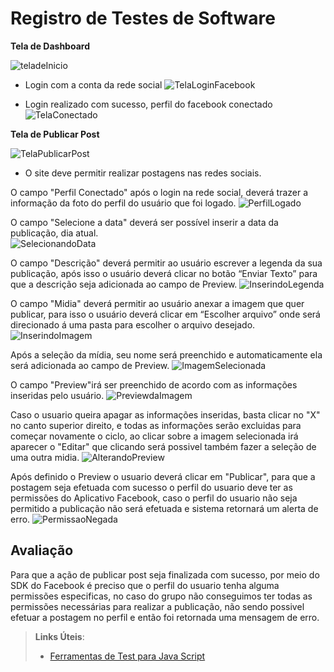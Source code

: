 # Registro de Testes de Software
**Tela de Dashboard**


![teladeInicio](img/telaInicio.png)

* Login com a conta da rede social 
![TelaLoginFacebook](img/telaLoginFacebook.png)

* Login realizado com sucesso, perfil do facebook conectado
![TelaConectado](img/telaFacebookConectado.png)

**Tela de Publicar Post**


 ![TelaPublicarPost](img/TelaPublicar.png)

* O site deve permitir realizar postagens nas redes sociais. 

O campo "Perfil Conectado" após o login na rede social, deverá trazer a informação da foto do perfil do usuário que foi logado.
 ![PerfilLogado](img/perfilConectado.png)
 
O campo "Selecione a data" deverá ser possível inserir a data da publicação, dia atual.  
 ![SelecionandoData](img/selecioneData.png)
 
O campo "Descrição" deverá permitir ao usuário escrever a legenda da sua publicação, após isso o usuário deverá clicar no botão “Enviar Texto” para que a descrição seja adicionada ao campo de Preview. 
![InserindoLegenda](img/descricao.png)

O campo "Midia" deverá permitir ao usuário anexar a imagem que quer publicar, para isso o usuário deverá clicar em “Escolher arquivo” onde será direcionado á uma pasta para escolher o arquivo desejado.
![InserindoImagem](img/midia.png)

Após a seleção da mídia, seu nome será preenchido e automaticamente ela será adicionada ao campo de Preview. 
![ImagemSelecionada](img/ImagemSelecionada.png)

O campo "Preview"irá ser preenchido de acordo com as informações inseridas pelo usuário.
![PreviewdaImagem](img/Preview.png)

Caso o usuario queira apagar as informações inseridas, basta clicar no "X" no canto superior direito, e todas as informações serão excluidas para começar novamente o ciclo, ao clicar sobre a imagem selecionada irá aparecer o "Editar" que clicando será possivel também fazer a seleção de uma outra midia.
![AlterandoPreview](img/alteracaoPreview.png)

Após definido o Preview o usuario deverá clicar em "Publicar", para que a postagem seja efetuada com sucesso o perfil do usuario deve ter as permissões do Aplicativo Facebook, caso o perfil do usuario não seja permitido a publicação não será efetuada e sistema retornará um alerta de erro.
![PermissaoNegada](img/PermissaoNegada.png)

## Avaliação

Para que a ação de publicar post seja finalizada com sucesso, por meio do SDK do Facebook é preciso que o perfil do usuario tenha alguma permissões especificas, no caso do grupo não conseguimos ter todas as permissões necessárias para realizar a publicação, não sendo possivel efetuar a postagem no perfil e então foi retornada uma mensagem de erro.

> **Links Úteis**:
> - [Ferramentas de Test para Java Script](https://geekflare.com/javascript-unit-testing/)
